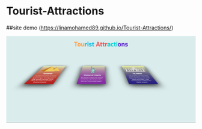 # Tourist-Attractions


##site demo (https://linamohamed89.github.io/Tourist-Attractions/)


![](https://github.com/Linamohamed89/Tourist-Attractions/blob/main/screenshot.png)
